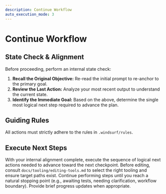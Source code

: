 ```yaml
---
description: Continue Workflow
auto_execution_mode: 3
---
```


# Continue Workflow

## State Check & Alignment

Before proceeding, perform an internal state check:

1. **Recall the Original Objective:** Re-read the initial prompt to re-anchor to the primary goal.
2. **Review the Last Action:** Analyze your most recent output to understand the current state.
3. **Identify the Immediate Goal:** Based on the above, determine the single most logical next step required to advance the plan.

## Guiding Rules

All actions must strictly adhere to the rules in `.windsurf/rules`.

## Execute Next Steps

With your internal alignment complete, execute the sequence of logical next actions needed to advance toward the next checkpoint. Before editing, consult `docs/tooling/editing-tools.md` to select the right tooling and ensure target paths exist.
Continue performing steps until you reach a natural stopping point (e.g., awaiting tests, needing clarification, workflow boundary). Provide brief progress updates when appropriate.
